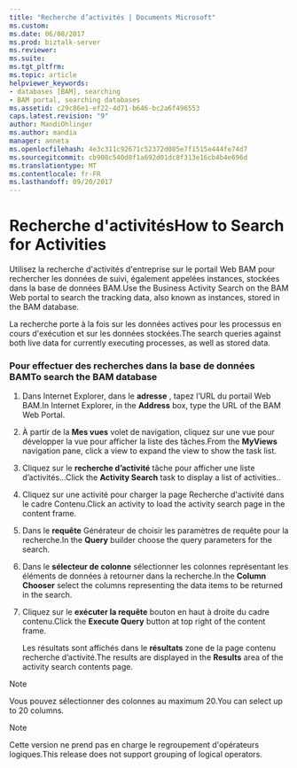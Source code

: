 ```yaml
---
title: "Recherche d’activités | Documents Microsoft"
ms.custom: 
ms.date: 06/08/2017
ms.prod: biztalk-server
ms.reviewer: 
ms.suite: 
ms.tgt_pltfrm: 
ms.topic: article
helpviewer_keywords:
- databases [BAM], searching
- BAM portal, searching databases
ms.assetid: c29c86e1-ef22-4d71-b646-bc2a6f496553
caps.latest.revision: "9"
author: MandiOhlinger
ms.author: mandia
manager: anneta
ms.openlocfilehash: 4e3c311c92671c52372d085e7f1515e444fe74d7
ms.sourcegitcommit: cb908c540d8f1a692d01dc8f313e16cb4b4e696d
ms.translationtype: MT
ms.contentlocale: fr-FR
ms.lasthandoff: 09/20/2017
---
```

# <a name="how-to-search-for-activities"></a><span data-ttu-id="fbabc-102">Recherche d'activités</span><span class="sxs-lookup"><span data-stu-id="fbabc-102">How to Search for Activities</span></span>
<span data-ttu-id="fbabc-103">Utilisez la recherche d'activités d'entreprise sur le portail Web BAM pour rechercher les données de suivi, également appelées instances, stockées dans la base de données BAM.</span><span class="sxs-lookup"><span data-stu-id="fbabc-103">Use the Business Activity Search on the BAM Web portal to search the tracking data, also known as instances, stored in the BAM database.</span></span>  
  
 <span data-ttu-id="fbabc-104">La recherche porte à la fois sur les données actives pour les processus en cours d'exécution et sur les données stockées.</span><span class="sxs-lookup"><span data-stu-id="fbabc-104">The search queries against both live data for currently executing processes, as well as stored data.</span></span>  
  
### <a name="to-search-the-bam-database"></a><span data-ttu-id="fbabc-105">Pour effectuer des recherches dans la base de données BAM</span><span class="sxs-lookup"><span data-stu-id="fbabc-105">To search the BAM database</span></span>  
  
1.  <span data-ttu-id="fbabc-106">Dans Internet Explorer, dans le **adresse** , tapez l’URL du portail Web BAM.</span><span class="sxs-lookup"><span data-stu-id="fbabc-106">In Internet Explorer, in the **Address** box, type the URL of the BAM Web Portal.</span></span>  
  
2.  <span data-ttu-id="fbabc-107">À partir de la **Mes vues** volet de navigation, cliquez sur une vue pour développer la vue pour afficher la liste des tâches.</span><span class="sxs-lookup"><span data-stu-id="fbabc-107">From the **MyViews** navigation pane, click a view to expand the view to show the task list.</span></span>  
  
3.  <span data-ttu-id="fbabc-108">Cliquez sur le **recherche d’activité** tâche pour afficher une liste d’activités...</span><span class="sxs-lookup"><span data-stu-id="fbabc-108">Click the **Activity Search** task to display a list of activities..</span></span>  
  
4.  <span data-ttu-id="fbabc-109">Cliquez sur une activité pour charger la page Recherche d'activité dans le cadre Contenu.</span><span class="sxs-lookup"><span data-stu-id="fbabc-109">Click an activity to load the activity search page in the content frame.</span></span>  
  
5.  <span data-ttu-id="fbabc-110">Dans le **requête** Générateur de choisir les paramètres de requête pour la recherche.</span><span class="sxs-lookup"><span data-stu-id="fbabc-110">In the **Query** builder choose the query parameters for the search.</span></span>  
  
6.  <span data-ttu-id="fbabc-111">Dans le **sélecteur de colonne** sélectionner les colonnes représentant les éléments de données à retourner dans la recherche.</span><span class="sxs-lookup"><span data-stu-id="fbabc-111">In the **Column Chooser** select the columns representing the data items to be returned in the search.</span></span>  
  
7.  <span data-ttu-id="fbabc-112">Cliquez sur le **exécuter la requête** bouton en haut à droite du cadre contenu.</span><span class="sxs-lookup"><span data-stu-id="fbabc-112">Click the **Execute Query** button at top right of the content frame.</span></span>  
  
     <span data-ttu-id="fbabc-113">Les résultats sont affichés dans le **résultats** zone de la page contenu recherche d’activité.</span><span class="sxs-lookup"><span data-stu-id="fbabc-113">The results are displayed in the **Results** area of the activity search contents page.</span></span>  
  
> [!NOTE]
>  <span data-ttu-id="fbabc-114">Vous pouvez sélectionner des colonnes au maximum 20.</span><span class="sxs-lookup"><span data-stu-id="fbabc-114">You can select up to 20 columns.</span></span>  
  
> [!NOTE]
>  <span data-ttu-id="fbabc-115">Cette version ne prend pas en charge le regroupement d'opérateurs logiques.</span><span class="sxs-lookup"><span data-stu-id="fbabc-115">This release does not support grouping of logical operators.</span></span>